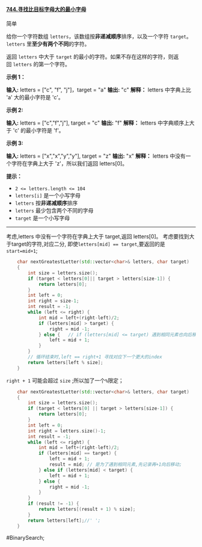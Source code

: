 #### [744.寻找比目标字母大的最小字母](https://leetcode.cn/problems/find-smallest-letter-greater-than-target/)

简单

给你一个字符数组 `letters`，该数组按**非递减顺序**排序，以及一个字符 `target`。`letters` 里**至少有两个不同**的字符。

返回 `letters` 中大于 `target` 的最小的字符。如果不存在这样的字符，则返回 `letters` 的第一个字符。

**示例 1：**

**输入:** letters = ["c", "f", "j"]，target = "a"
**输出:** "c"
**解释：** letters 中字典上比 'a' 大的最小字符是 'c'。

**示例 2:**

**输入:** letters = ["c","f","j"], target = "c"
**输出:** "f"
**解释：** letters 中字典顺序上大于 'c' 的最小字符是 'f'。

**示例 3:**

**输入:** letters = ["x","x","y","y"], target = "z"
**输出:** "x"
**解释：** letters 中没有一个字符在字典上大于 'z'，所以我们返回 letters[0]。

**提示：**

- `2 <= letters.length <= 104`
- `letters[i]` 是一个小写字母
- `letters` 按**非递减顺序**排序
- `letters` 最少包含两个不同的字母
- `target` 是一个小写字母
---- ----
考虑,letters 中没有一个字符在字典上大于 target,返回 letters[0]。
考虑要找到大于target的字符,对应二分, 即使`letters[mid] == target`,要返回的是`start=mid+1`;
```cpp
    char nextGreatestLetter(std::vector<char>& letters, char target)
    {
        int size = letters.size();
        if (target < letters[0]|| target > letters[size-1]) {
            return letters[0];
        }
        int left = 0;
        int right = size-1;
        int result = -1;
        while (left <= right) {
            int mid = left+(right-left)/2;
            if (letters[mid] > target) {
                right = mid -1;
            } else {   // if (letters[mid] <= target) 遇到相同元素也向后移动
                left = mid + 1;
            }
        }
        // 循环结束时,left == right+1 寻找对应下一个更大的index
        return letters[left % size];
    }
```

`right + 1` 可能会超过 `size` ;所以加了一个`%`限定；

```cpp
    char nextGreatestLetter(std::vector<char>& letters, char target)
    {
        int size = letters.size();
        if (target < letters[0] || target > letters[size-1]) {
            return letters[0];
        }
        int left = 0;
        int right = letters.size()-1;
        int result = -1;
        while (left <= right) {
            int mid = left+(right-left)/2;
            if (letters[mid] == target) {
                left = mid + 1;
                result = mid; // 是为了遇到相同元素,先记录再+1向后移动;
            } else if (letters[mid] < target) {
                left = mid + 1;
            } else {
                right = mid -1;
            }
        }
        if (result != -1) {
            return letters[(result + 1) % size];
        }
        return letters[left];//' ';
    }
```
#BinarySearch;
